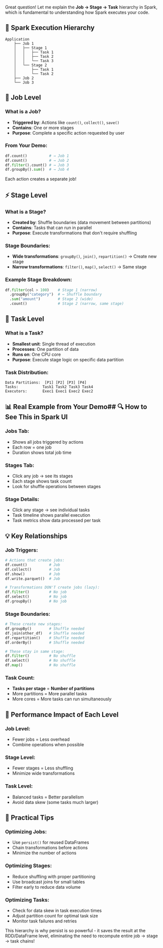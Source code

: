 Great question! Let me explain the **Job → Stage → Task** hierarchy in Spark, which is fundamental to understanding how Spark executes your code.

## 🎯 **Spark Execution Hierarchy**

```
Application
    ├── Job 1
    │   ├── Stage 1
    │   │   ├── Task 1
    │   │   ├── Task 2
    │   │   └── Task 3
    │   └── Stage 2
    │       ├── Task 1
    │       └── Task 2
    ├── Job 2
    └── Job 3
```

## 🚀 **Job Level**

### **What is a Job?**
- **Triggered by**: Actions like `count()`, `collect()`, `save()`
- **Contains**: One or more stages
- **Purpose**: Complete a specific action requested by user

### **From Your Demo:**
```python
df.count()          # → Job 1
df.count()          # → Job 2  
df.filter().count() # → Job 3
df.groupBy().sum()  # → Job 4
```

Each action creates a separate job!

## ⚡ **Stage Level**

### **What is a Stage?**
- **Created by**: Shuffle boundaries (data movement between partitions)
- **Contains**: Tasks that can run in parallel
- **Purpose**: Execute transformations that don't require shuffling

### **Stage Boundaries:**
- **Wide transformations**: `groupBy()`, `join()`, `repartition()` → Create new stage
- **Narrow transformations**: `filter()`, `map()`, `select()` → Same stage

### **Example Stage Breakdown:**
```python
df.filter(col > 100)    # Stage 1 (narrow)
  .groupBy("category")  # ← Shuffle boundary
  .sum("amount")        # Stage 2 (wide)
  .count()              # Stage 2 (narrow, same stage)
```

## 🔧 **Task Level**

### **What is a Task?**
- **Smallest unit**: Single thread of execution
- **Processes**: One partition of data
- **Runs on**: One CPU core
- **Purpose**: Execute stage logic on specific data partition

### **Task Distribution:**
```
Data Partitions:  [P1] [P2] [P3] [P4]
Tasks:           Task1 Task2 Task3 Task4
Executors:       Exec1 Exec1 Exec2 Exec2
```

## 📊 **Real Example from Your Demo**## 🔍 **How to See This in Spark UI**

### **Jobs Tab:**
- Shows all jobs triggered by actions
- Each row = one job
- Duration shows total job time

### **Stages Tab:**
- Click any job → see its stages
- Each stage shows task count
- Look for shuffle operations between stages

### **Stage Details:**
- Click any stage → see individual tasks
- Task timeline shows parallel execution
- Task metrics show data processed per task

## 💡 **Key Relationships**

### **Job Triggers:**
```python
# Actions that create jobs:
df.count()          # Job
df.collect()        # Job  
df.show()           # Job
df.write.parquet()  # Job

# Transformations DON'T create jobs (lazy):
df.filter()         # No job
df.select()         # No job
df.groupBy()        # No job
```

### **Stage Boundaries:**
```python
# These create new stages:
df.groupBy()        # Shuffle needed
df.join(other_df)   # Shuffle needed
df.repartition()    # Shuffle needed
df.orderBy()        # Shuffle needed

# These stay in same stage:
df.filter()         # No shuffle
df.select()         # No shuffle  
df.map()            # No shuffle
```

### **Task Count:**
- **Tasks per stage** = **Number of partitions**
- More partitions = More parallel tasks
- More cores = More tasks can run simultaneously

## 🎯 **Performance Impact of Each Level**

### **Job Level:**
- Fewer jobs = Less overhead
- Combine operations when possible

### **Stage Level:**
- Fewer stages = Less shuffling
- Minimize wide transformations

### **Task Level:**
- Balanced tasks = Better parallelism
- Avoid data skew (some tasks much larger)

## 🚀 **Practical Tips**

### **Optimizing Jobs:**
- Use `persist()` for reused DataFrames
- Chain transformations before actions
- Minimize the number of actions

### **Optimizing Stages:**
- Reduce shuffling with proper partitioning
- Use broadcast joins for small tables
- Filter early to reduce data volume

### **Optimizing Tasks:**
- Check for data skew in task execution times
- Adjust partition count for optimal task size
- Monitor task failures and retries

This hierarchy is why persist is so powerful - it saves the result at the RDD/DataFrame level, eliminating the need to recompute entire job → stage → task chains!
